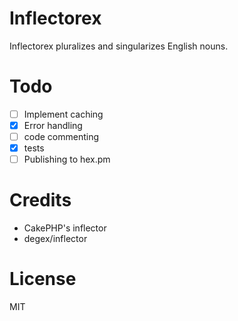 # Inflectorex

Inflectorex pluralizes and singularizes English nouns.

# Todo

- [ ] Implement caching
- [x] Error handling
- [ ] code commenting
- [x] tests
- [ ] Publishing to hex.pm

# Credits

+ CakePHP's inflector
+ degex/inflector

# License

MIT
